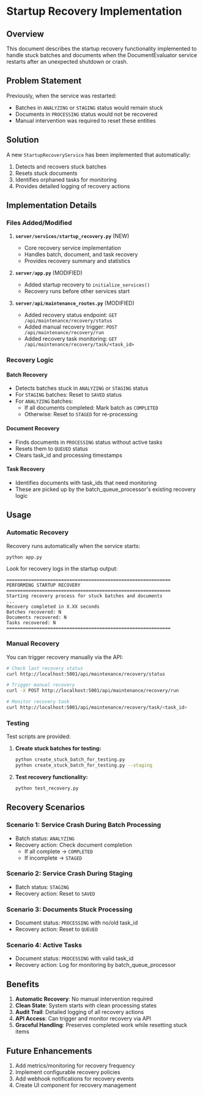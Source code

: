# Startup Recovery Implementation

## Overview

This document describes the startup recovery functionality implemented to handle stuck batches and documents when the DocumentEvaluator service restarts after an unexpected shutdown or crash.

## Problem Statement

Previously, when the service was restarted:
- Batches in `ANALYZING` or `STAGING` status would remain stuck
- Documents in `PROCESSING` status would not be recovered
- Manual intervention was required to reset these entities

## Solution

A new `StartupRecoveryService` has been implemented that automatically:
1. Detects and recovers stuck batches
2. Resets stuck documents
3. Identifies orphaned tasks for monitoring
4. Provides detailed logging of recovery actions

## Implementation Details

### Files Added/Modified

1. **`server/services/startup_recovery.py`** (NEW)
   - Core recovery service implementation
   - Handles batch, document, and task recovery
   - Provides recovery summary and statistics

2. **`server/app.py`** (MODIFIED)
   - Added startup recovery to `initialize_services()`
   - Recovery runs before other services start

3. **`server/api/maintenance_routes.py`** (MODIFIED)
   - Added recovery status endpoint: `GET /api/maintenance/recovery/status`
   - Added manual recovery trigger: `POST /api/maintenance/recovery/run`
   - Added recovery task monitoring: `GET /api/maintenance/recovery/task/<task_id>`

### Recovery Logic

#### Batch Recovery
- Detects batches stuck in `ANALYZING` or `STAGING` status
- For `STAGING` batches: Reset to `SAVED` status
- For `ANALYZING` batches:
  - If all documents completed: Mark batch as `COMPLETED`
  - Otherwise: Reset to `STAGED` for re-processing

#### Document Recovery
- Finds documents in `PROCESSING` status without active tasks
- Resets them to `QUEUED` status
- Clears task_id and processing timestamps

#### Task Recovery
- Identifies documents with task_ids that need monitoring
- These are picked up by the batch_queue_processor's existing recovery logic

## Usage

### Automatic Recovery
Recovery runs automatically when the service starts:
```bash
python app.py
```

Look for recovery logs in the startup output:
```
============================================================
PERFORMING STARTUP RECOVERY
============================================================
Starting recovery process for stuck batches and documents
...
Recovery completed in X.XX seconds
Batches recovered: N
Documents recovered: N
Tasks recovered: N
============================================================
```

### Manual Recovery
You can trigger recovery manually via the API:

```bash
# Check last recovery status
curl http://localhost:5001/api/maintenance/recovery/status

# Trigger manual recovery
curl -X POST http://localhost:5001/api/maintenance/recovery/run

# Monitor recovery task
curl http://localhost:5001/api/maintenance/recovery/task/<task_id>
```

### Testing

Test scripts are provided:

1. **Create stuck batches for testing:**
   ```bash
   python create_stuck_batch_for_testing.py
   python create_stuck_batch_for_testing.py --staging
   ```

2. **Test recovery functionality:**
   ```bash
   python test_recovery.py
   ```

## Recovery Scenarios

### Scenario 1: Service Crash During Batch Processing
- Batch status: `ANALYZING`
- Recovery action: Check document completion
  - If all complete → `COMPLETED`
  - If incomplete → `STAGED`

### Scenario 2: Service Crash During Staging
- Batch status: `STAGING`
- Recovery action: Reset to `SAVED`

### Scenario 3: Documents Stuck Processing
- Document status: `PROCESSING` with no/old task_id
- Recovery action: Reset to `QUEUED`

### Scenario 4: Active Tasks
- Document status: `PROCESSING` with valid task_id
- Recovery action: Log for monitoring by batch_queue_processor

## Benefits

1. **Automatic Recovery**: No manual intervention required
2. **Clean State**: System starts with clean processing states
3. **Audit Trail**: Detailed logging of all recovery actions
4. **API Access**: Can trigger and monitor recovery via API
5. **Graceful Handling**: Preserves completed work while resetting stuck items

## Future Enhancements

1. Add metrics/monitoring for recovery frequency
2. Implement configurable recovery policies
3. Add webhook notifications for recovery events
4. Create UI component for recovery management